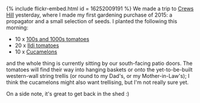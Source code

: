 {% include flickr-embed.html id = 16252009191 %}
We made a trip to [Crews Hill](http://www.crewshill.com/) yesterday, where I made my first gardening purchase of 2015: a propagator and a small selection of seeds. I planted the following this morning:

* 10 x [100s and 1000s tomatoes](http://tomato-daily.blogspot.co.uk/2009/08/100s-1000s.html)
* 20 x [Ildi tomatoes](http://www.thompson-morgan.com/vegetables/vegetable-seeds/tomato-seeds/tomato-ildi/404TM)
* 10 x [Cucamelons](http://homegrown-revolution.co.uk/savoury-fruit/growing-cucamelons/)

and the whole thing is currently sitting by our south-facing patio doors. The tomatoes will find their way into hanging baskets or onto the yet-to-be-built western-wall string trellis (or round to my Dad's, or my Mother-in-Law's); I think the cucamelons might also want trellising, but I'm not really sure yet.

On a side note, it's great to get back in the shed :)
